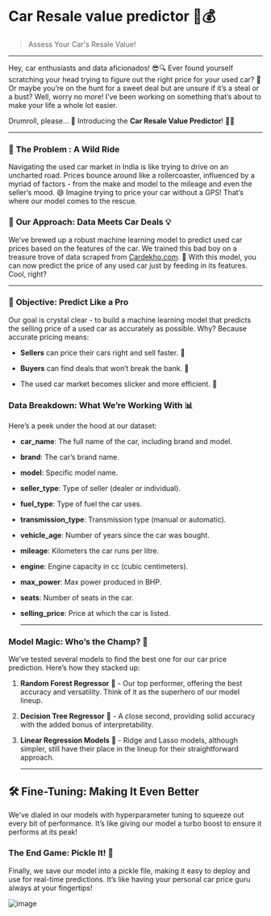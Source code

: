 # Car Resale value predictor  🚗💰
> Assess Your Car's Resale Value!
---

Hey, car enthusiasts and data aficionados! 😎🔍 Ever found yourself scratching your head trying to figure out the right price for your used car? 🤔 Or maybe you’re on the hunt for a sweet deal but are unsure if it’s a steal or a bust? Well, worry no more! I’ve been working on something that’s about to make your life a whole lot easier.

Drumroll, please… 🥁 Introducing the **Car Resale Value Predictor**! 🌟🎉

---
 
### 🚗 **The Problem : A Wild Ride**

Navigating the used car market in India is like trying to drive on an uncharted road. Prices bounce around like a rollercoaster, influenced by a myriad of factors - from the make and model to the mileage and even the seller’s mood. 😅 Imagine trying to price your car without a GPS! That’s where our model comes to the rescue.

### 🧠 **Our Approach: Data Meets Car Deals** 💡

We’ve brewed up a robust machine learning model to predict used car prices based on the features of the car. We trained this bad boy on a treasure trove of data scraped from [Cardekho.com](http://Cardekho.com). 🚀 With this model, you can now predict the price of any used car just by feeding in its features. Cool, right?

---

### 🎯 **Objective: Predict Like a Pro**

Our goal is crystal clear - to build a machine learning model that predicts the selling price of a used car as accurately as possible. Why? Because accurate pricing means:

* **Sellers** can price their cars right and sell faster. 🏁
    
* **Buyers** can find deals that won’t break the bank. 💸
    
* The used car market becomes slicker and more efficient. 🔧
    

### **Data Breakdown: What We’re Working With** 📊

Here’s a peek under the hood at our dataset:

* **car\_name**: The full name of the car, including brand and model.
    
* **brand**: The car’s brand name.
    
* **model**: Specific model name.
    
* **seller\_type**: Type of seller (dealer or individual).
    
* **fuel\_type**: Type of fuel the car uses.
    
* **transmission\_type**: Transmission type (manual or automatic).
    
* **vehicle\_age**: Number of years since the car was bought.
    
* **mileage**: Kilometers the car runs per litre.
    
* **engine**: Engine capacity in cc (cubic centimeters).
    
* **max\_power**: Max power produced in BHP.
    
* **seats**: Number of seats in the car.
    
* **selling\_price**: Price at which the car is listed.
    
    ---
    

### **Model Magic: Who’s the Champ?** 🏅

We’ve tested several models to find the best one for our car price prediction. Here’s how they stacked up:

1. **Random Forest Regressor** 🌲 - Our top performer, offering the best accuracy and versatility. Think of it as the superhero of our model lineup.
    
2. **Decision Tree Regressor** 🌳 - A close second, providing solid accuracy with the added bonus of interpretability.
    
3. **Linear Regression Models** 🧮 - Ridge and Lasso models, although simpler, still have their place in the lineup for their straightforward approach.
    
    ---
    

## 🛠️ **Fine-Tuning: Making It Even Better**

We’ve dialed in our models with hyperparameter tuning to squeeze out every bit of performance. It’s like giving our model a turbo boost to ensure it performs at its peak!

### **The End Game: Pickle It!** 🥒

Finally, we save our model into a pickle file, making it easy to deploy and use for real-time predictions. It’s like having your personal car price guru always at your fingertips!

![image](https://github.com/user-attachments/assets/3c056d68-4de1-4a69-8e36-811501271898)

